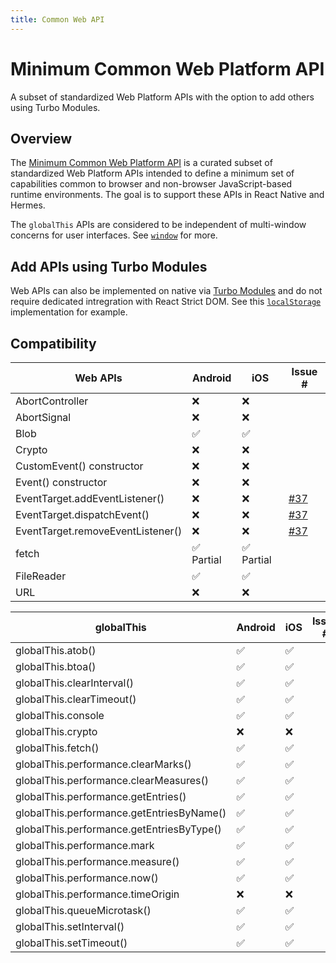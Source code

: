 ```yaml
---
title: Common Web API
---
```


# Minimum Common Web Platform API

<p className="text-xl">A subset of standardized Web Platform APIs with the option to add others using Turbo Modules.</p>

## Overview

The [Minimum Common Web Platform API](https://common-min-api.proposal.wintercg.org/) is a curated subset of standardized Web Platform APIs intended to define a minimum set of capabilities common to browser and non-browser JavaScript-based runtime environments. The goal is to support these APIs in React Native and Hermes.

The `globalThis` APIs are considered to be independent of multi-window concerns for user interfaces. See [`window`](/api/other/window) for more.

## Add APIs using Turbo Modules

Web APIs can also be implemented on native via [Turbo Modules](https://github.com/reactwg/react-native-new-architecture/blob/main/docs/turbo-modules.md) and do not require dedicated intregration with React Strict DOM. See this [`localStorage`](https://github.com/microsoft/rnx-kit/tree/7d031852b5e0ebebcb6aa75d846932295a67b716/incubator/%40react-native-webapis/web-storage) implementation for example.

## Compatibility

| Web APIs | Android | iOS | Issue # |
| ---- | ---- | ---- | ---- |
| AbortController | ❌ | ❌ | |
| AbortSignal | ❌ | ❌ | |
| Blob | ✅ | ✅ | |
| Crypto | ❌ | ❌ | |
| CustomEvent() constructor| ❌ | ❌ | |
| Event() constructor| ❌ | ❌ | |
| EventTarget.addEventListener() | ❌ | ❌ | [#37](https://github.com/facebook/react-strict-dom/issues/37) |
| EventTarget.dispatchEvent() | ❌ | ❌ | [#37](https://github.com/facebook/react-strict-dom/issues/37) |
| EventTarget.removeEventListener() | ❌ | ❌ | [#37](https://github.com/facebook/react-strict-dom/issues/37) |
| fetch | ✅ Partial | ✅ Partial | |
| FileReader | ✅ | ✅ | |
| URL | ❌ | ❌ | |

| globalThis | Android | iOS | Issue # |
| ---- | ---- | ---- | ---- |
| globalThis.atob() | ✅ | ✅ | |
| globalThis.btoa() | ✅ | ✅ | |
| globalThis.clearInterval() | ✅ | ✅ | |
| globalThis.clearTimeout() | ✅ | ✅ | |
| globalThis.console | ✅ | ✅ | |
| globalThis.crypto | ❌ | ❌ | |
| globalThis.fetch() | ✅ | ✅ | |
| globalThis.performance.clearMarks() | ✅ | ✅ | |
| globalThis.performance.clearMeasures() | ✅ | ✅ | |
| globalThis.performance.getEntries() | ✅ | ✅ | |
| globalThis.performance.getEntriesByName() | ✅ | ✅ | |
| globalThis.performance.getEntriesByType() | ✅ | ✅ | |
| globalThis.performance.mark | ✅ | ✅ | |
| globalThis.performance.measure() | ✅ | ✅ | |
| globalThis.performance.now() | ✅ | ✅ | |
| globalThis.performance.timeOrigin | ❌ | ❌ | |
| globalThis.queueMicrotask() | ✅ | ✅ | |
| globalThis.setInterval() | ✅ | ✅ | |
| globalThis.setTimeout() | ✅ | ✅ | |
